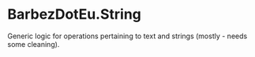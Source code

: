 # BarbezDotEu.String
Generic logic for operations pertaining to text and strings (mostly - needs some cleaning).
